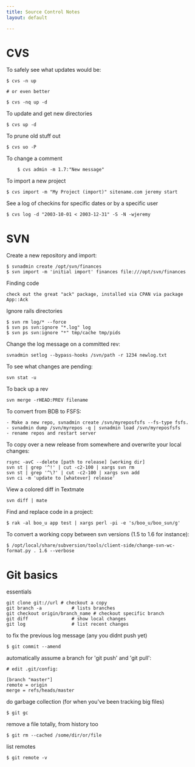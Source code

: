 ```yaml
---
title: Source Control Notes
layout: default

---
```


# CVS

To safely see what updates would be:

	$ cvs -n up

	# or even better

	$ cvs -nq up -d

To update and get new directories

	$ cvs up -d

To prune old stuff out

	$ cvs uo -P

To change a comment

    	$ cvs admin -m 1.7:"New message"

To import a new project

	$ cvs import -m "My Project (import)" sitename.com jeremy start

See a log of checkins for specific dates or by a specific user

	$ cvs log -d "2003-10-01 < 2003-12-31" -S -N -wjeremy

# SVN

Create a new repository and import:

	$ svnadmin create /opt/svn/finances
	$ svn import -m 'initial import' finances file:///opt/svn/finances

Finding code
	
	check out the great "ack" package, installed via CPAN via package App::Ack

Ignore rails directories 

	$ svn rm log/* --force
	$ svn ps svn:ignore "*.log" log
	$ svn ps svn:ignore "*" tmp/cache tmp/pids 

Change the log message on a committed rev:

	svnadmin setlog --bypass-hooks /svn/path -r 1234 newlog.txt

To see what changes are pending:

    svn stat -u

To back up a rev

	svn merge -rHEAD:PREV filename
	
To convert from BDB to FSFS:

	- Make a new repo, svnadmin create /svn/myreposfsfs --fs-type fsfs.
	- svnadmin dump /svn/myrepos -q | svnadmin load /svn/myreposfsfs
	- rename repos and restart server

To copy over a new release from somewhere and overwrite your local changes:

	rsync -avC --delete [path to release] [working dir]
	svn st | grep '^!' | cut -c2-100 | xargs svn rm
	svn st | grep '^\?' | cut -c2-100 | xargs svn add
	svn ci -m 'update to [whatever] release'

View a colored diff in Textmate

	svn diff | mate

Find and replace code in a project:

	$ rak -al boo_u app test | xargs perl -pi -e 's/boo_u/boo_sun/g'

To convert a working copy between svn versions (1.5 to 1.6 for instance):

	$ /opt/local/share/subversion/tools/client-side/change-svn-wc-format.py . 1.6 --verbose


# Git basics

essentials

	git clone git://url	# checkout a copy
	git branch -a			# lists branches	
	git checkout origin/branch_name # checkout specific branch
	git diff				# show local changes
	git log					# list recent changes

to fix the previous log message (any you didnt push yet)
	
	$ git commit --amend

automatically assume a branch for 'git push' and 'git pull':

	# edit .git/config:

	[branch "master"]
	remote = origin
	merge = refs/heads/master

do garbage collection (for when you've been tracking big files)

	$ git gc
	
remove a file totally, from history too

	$ git rm --cached /some/dir/or/file

list remotes

	$ git remote -v
	

	